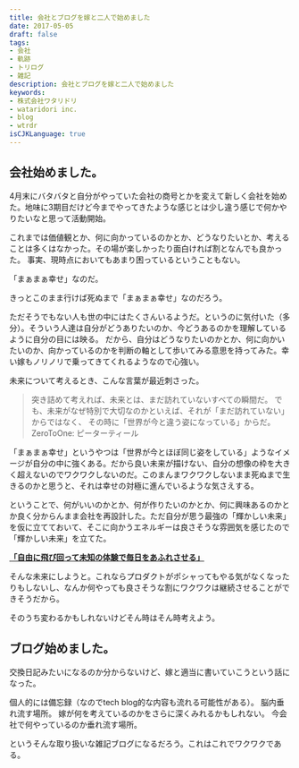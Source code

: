 ```yaml
---
title: 会社とブログを嫁と二人で始めました
date: 2017-05-05
draft: false
tags:
- 会社
- 軌跡
- トリログ
- 雑記
description: 会社とブログを嫁と二人で始めました
keywords:
- 株式会社ワタリドリ
- wataridori inc.
- blog
- wtrdr
isCJKLanguage: true
---
```

## 会社始めました。
4月末にバタバタと自分がやっていた会社の商号とかを変えて新しく会社を始めた。地味に3期目だけど今までやってきたような感じとは少し違う感じで何かやりたいなと思って活動開始。

これまでは価値観とか、何に向かっているのかとか、どうなりたいとか、考えることは多くはなかった。その場が楽しかったり面白ければ割となんでも良かった。
事実、現時点においてもあまり困っているということもない。

「まぁまぁ幸せ」なのだ。

きっとこのまま行けば死ぬまで「まぁまぁ幸せ」なのだろう。

ただそうでもない人も世の中にはたくさんいるようだ。というのに気付いた（多分）。そういう人達は自分がどうありたいのか、今どうあるのかを理解しているように自分の目には映る。
だから、自分はどうなりたいのかとか、何に向かいたいのか、向かっているのかを判断の軸として歩いてみる意思を持ってみた。幸い嫁もノリノリで乗ってきてくれるようなので心強い。

未来について考えるとき、こんな言葉が最近刺さった。

> 突き詰めて考えれば、未来とは、まだ訪れていないすべての瞬間だ。
> でも、未来がなぜ特別で大切なのかといえば、それが「まだ訪れていない」からではなく、
> その時に「世界が今と違う姿になっている」からだ。 ZeroToOne: ピーターティール

「まぁまぁ幸せ」というやつは「世界が今とほぼ同じ姿をしている」ようなイメージが自分の中に強くある。だから良い未来が描けない、自分の想像の枠を大きく超えないのでワクワクしないのだ。このまんまワクワクしないまま死ぬまで生きるのかと思うと、それは幸せの対極に進んでいるような気さえする。

ということで、何がいいのかとか、何が作りたいのかとか、何に興味あるのかとか良く分からんまま会社を再設計した。ただ自分が思う最強の「輝かしい未来」を仮に立てておいて、そこに向かうエネルギーは良さそうな雰囲気を感じたので「輝かしい未来」を立てた。

<u>**「自由に飛び回って未知の体験で毎日をあふれさせる」**</u>

そんな未来にしようと。これならプロダクトがポシャってもやる気がなくなったりもしないし、なんか何やっても良さそうな割にワクワクは継続させることができそうだから。

そのうち変わるかもしれないけどそん時はそん時考えよう。

## ブログ始めました。
交換日記みたいになるのか分からないけど、嫁と適当に書いていこうという話になった。

個人的には備忘録（なのでtech blog的な内容も流れる可能性がある）。
脳内垂れ流す場所。
嫁が何を考えているのかをさらに深くみれるかもしれない。
今会社で何やっているのか垂れ流す場所。

というそんな取り扱いな雑記ブログになるだろう。これはこれでワクワクである。
